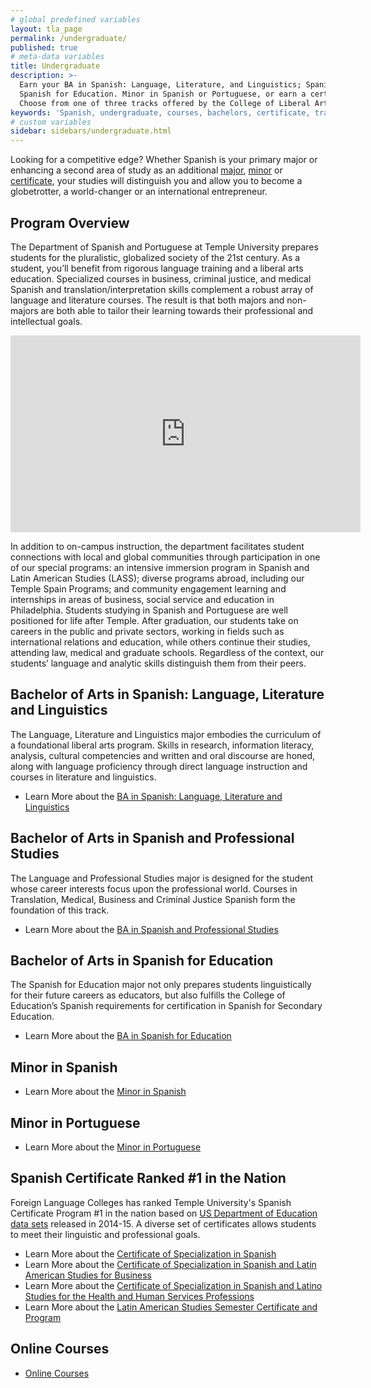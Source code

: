 ```yaml
---
# global predefined variables
layout: tla_page
permalink: /undergraduate/
published: true
# meta-data variables
title: Undergraduate
description: >-
  Earn your BA in Spanish: Language, Literature, and Linguistics; Spanish and Professional Studies, or
  Spanish for Education. Minor in Spanish or Portuguese, or earn a certificate in Spanish.
  Choose from one of three tracks offered by the College of Liberal Arts at Temple University.
keywords: 'Spanish, undergraduate, courses, bachelors, certificate, tracks'
# custom variables
sidebar: sidebars/undergraduate.html
---
```

Looking for a competitive edge? Whether Spanish is your primary major or enhancing a second area of study as an additional [major](#bachelor-of-arts-in-spanish-language-literature-and-linguistics), [minor](#minor-in-spanish) or [certificate](#spanish-certificate-ranked-1-in-the-nation), your studies will distinguish you and allow you to become a globetrotter, a world-changer or an international entrepreneur.

## Program Overview
The Department of Spanish and Portuguese at Temple University prepares students for the pluralistic, globalized society of the 21st century. As a student, you’ll benefit from rigorous language training and a liberal arts education. Specialized courses in business, criminal justice, and medical Spanish and translation/interpretation skills complement a robust array of language and literature courses. The result is that both majors and non-majors are both able to tailor their learning towards their professional and intellectual goals.

<div class="video-container">
  <iframe width="560" height="315" src="https://www.youtube.com/embed/hUEDdq7zl9E?rel=0" frameborder="0" allow="autoplay; encrypted-media" allowfullscreen></iframe>
</div>

In addition to on-campus instruction, the department facilitates student connections with local and global communities through participation in one of our special programs: an intensive immersion program in Spanish and Latin American Studies (LASS); diverse programs abroad, including our Temple Spain Programs; and community engagement learning and internships in areas of business, social service and education in Philadelphia. Students studying in Spanish and Portuguese are well positioned for life after Temple. After graduation, our students take on careers in the public and private sectors, working in fields such as international relations and education, while others continue their studies, attending law, medical and graduate schools. Regardless of the context, our students’ language and analytic skills distinguish them from their peers.  

## Bachelor of Arts in Spanish: Language, Literature and Linguistics
The Language, Literature and Linguistics major embodies the curriculum of a foundational liberal arts program. Skills in research, information literacy, analysis, cultural competencies and written and oral discourse are honed, along with language proficiency through direct language instruction and courses in literature and linguistics.
- Learn More about the [BA in Spanish: Language, Literature and Linguistics](https://www.temple.edu/academics/degree-programs/spanish-major-la-span-ba)

## Bachelor of Arts in Spanish and Professional Studies
The Language and Professional Studies major is designed for the student whose career interests focus upon the professional world. Courses in Translation, Medical, Business and Criminal Justice Spanish form the foundation of this track.
- Learn More about the [BA in Spanish and Professional Studies](https://www.temple.edu/academics/degree-programs/spanish-major-la-span-ba)

## Bachelor of Arts in Spanish for Education
The Spanish for Education major not only prepares students linguistically for their future careers as educators, but also fulfills the College of Education’s Spanish requirements for certification in Spanish for Secondary Education.
- Learn More about the [BA in Spanish for Education](https://www.temple.edu/academics/degree-programs/spanish-major-la-span-ba)

## Minor in Spanish
- Learn More about the [Minor in Spanish](https://www.temple.edu/academics/degree-programs/spanish-major-la-span-ba)

## Minor in Portuguese
- Learn More about the [Minor in Portuguese](https://www.temple.edu/academics/degree-programs/spanish-major-la-span-ba)

## Spanish Certificate Ranked #1 in the Nation
Foreign Language Colleges has ranked Temple University's Spanish Certificate Program #1 in the nation based on [US Department of Education data sets](https://news.temple.edu/news/2016-06-30/spanish-certificate-programs-ranked-number-one-nationally) released in 2014-15. A diverse set of certificates allows students to meet their linguistic and professional goals.

- Learn More about the [Certificate of Specialization in Spanish](https://www.temple.edu/academics/degree-programs/spanish-certificate-undergraduate-la-span-cr2%2B)
- Learn More about the [Certificate of Specialization in Spanish and Latin American Studies for Business](https://www.temple.edu/academics/degree-programs/spanish-and-latin-american-studies-for-business-certificate-undergraduate-la-slsb-cr2%2B)
- Learn More about the [Certificate of Specialization in Spanish and Latino Studies for the Health and Human Services Professions](https://www.temple.edu/academics/degree-programs/spanish-and-latin-studies-health-and-human-services-certificate-undergraduate-la-slsh-cr2%2B)
- Learn More about the [Latin American Studies Semester Certificate and Program](https://www.temple.edu/academics/degree-programs/latin-american-studies-certificate-undergraduate-la-las-cert)

## Online Courses
- [Online Courses](https://www.cla.temple.edu/spanish/undergraduate/online-courses/)
